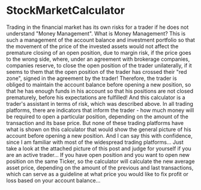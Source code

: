 # StockMarketCalculator

Trading in the financial market has its own risks for a trader if he does not understand "Money Management".
What is Money Management?
This is such a management of the account balance and investment portfolio so that the movement of the price of the invested assets would not affect the premature closing of an open position, due to margin risk, if the price goes to the wrong side, where, under an agreement with brokerage companies, companies reserve, to close the open position of the trader unilaterally, if it seems to them that the open position of the trader has crossed their "red zone", signed in the agreement by the trader!
Therefore, the trader is obliged to maintain the account balance before opening a new position, so that he has enough funds in his account so that his positions are not closed prematurely, before his expectations are fulfilled!
And this calculator is a trader's assistant in terms of risk, which was described above.
In all trading platforms, there are indicators that inform the trader - how much money will be required to open a particular position, depending on the amount of the transaction and its base price. But none of these trading platforms have what is shown on this calculator that would show the general picture of his account before opening a new position.
And I can say this with confidence, since I am familiar with most of the widespread trading platforms...
Just take a look at the attached picture of this post and judge for yourself if you are an active trader...
If you have open position and you want to open new position on the same Ticker, so the calculator will calculate the new average asset price, depending on the amount of the previous and last transactions, which can serve as a guideline at what price you would like to fix profit or loss based on your account balance...
